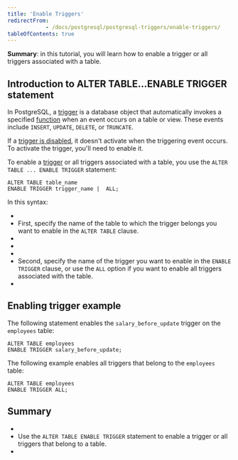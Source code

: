 ```yaml
---
title: 'Enable Triggers'
redirectFrom: 
            - /docs/postgresql/postgresql-triggers/enable-triggers/
tableOfContents: true
---
```



**Summary**: in this tutorial, you will learn how to enable a trigger or all triggers associated with a table.





## Introduction to ALTER TABLE...ENABLE TRIGGER statement





In PostgreSQL, a [trigger](https://www.postgresqltutorial.com/postgresql-triggers/introduction-postgresql-trigger/) is a database object that automatically invokes a specified [function](https://www.postgresqltutorial.com/postgresql-plpgsql/postgresql-create-function/) when an event occurs on a table or view. These events include `INSERT`, `UPDATE`, `DELETE`, or `TRUNCATE`.





If a [trigger is disabled](https://www.postgresqltutorial.com/postgresql-triggers/managing-postgresql-trigger/), it doesn't activate when the triggering event occurs. To activate the trigger, you'll need to enable it.





To enable a [trigger](https://www.postgresqltutorial.com/postgresql-triggers/) or all triggers associated with a table, you use the `ALTER TABLE ... ENABLE TRIGGER` statement:





```
ALTER TABLE table_name
ENABLE TRIGGER trigger_name |  ALL;
```





In this syntax:





- 
- First, specify the name of the table to which the trigger belongs you want to enable in the `ALTER TABLE` clause.
- 
-
- 
- Second, specify the name of the trigger you want to enable in the `ENABLE TRIGGER` clause, or use the `ALL` option if you want to enable all triggers associated with the table.
- 





## Enabling trigger example





The following statement enables the `salary_before_update` trigger on the `employees` table:





```
ALTER TABLE employees
ENABLE TRIGGER salary_before_update;
```





The following example enables all triggers that belong to the `employees` table:





```
ALTER TABLE employees
ENABLE TRIGGER ALL;
```





## Summary





- 
- Use the `ALTER TABLE ENABLE TRIGGER` statement to enable a trigger or all triggers that belong to a table.
- 


